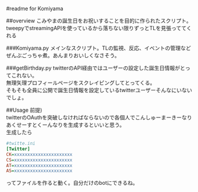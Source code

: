 #readme for Komiyama

##overview
こみやまの誕生日をお祝いすることを目的に作られたスクリプト。  
tweepyでstreamingAPIを使っているから落ちない限りずっとTLを見張っててくれる

###Komiyama.py
メインなスクリプト。TLの監視、反応、イベントの管理などぜんぶごっちゃ煮。あんまりおいしくなさそう。

###getBirthday.py
twitterのAPI経由ではユーザーの設定した誕生日情報がとってこれない。  
無理矢理プロフィールページをスクレイピングしてとってくる。  
そもそも全員に公開で誕生日情報を設定しているtwitterユーザーそんなにいないでしょ。

##Usage
前提)  
twitterのOAuthを突破しなければならないので各個人でこんしゅーまーきーなりあくせーすとくーんなりを生成するといいと思う。    
生成したら  
```python:twitter.ini
#twitte.ini
[Twitter]
CK=xxxxxxxxxxxxxxxxxxxxxx
CS=xxxxxxxxxxxxxxxxxxxxxx
AT=xxxxxxxxxxxxxxxxxxxxxx
AS=xxxxxxxxxxxxxxxxxxxxxx
```
ってファイルを作ると動く。自分だけのbotにできるね。
